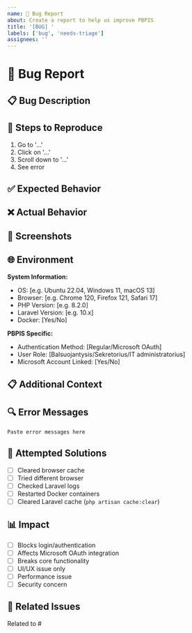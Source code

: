 ```yaml
---
name: 🐛 Bug Report
about: Create a report to help us improve PBPIS
title: '[BUG] '
labels: ['bug', 'needs-triage']
assignees: ''
---
```


# 🐛 Bug Report

## 📋 Bug Description
<!-- A clear and concise description of what the bug is -->

## 🔄 Steps to Reproduce
1. Go to '...'
2. Click on '...'
3. Scroll down to '...'
4. See error

## ✅ Expected Behavior
<!-- A clear and concise description of what you expected to happen -->

## ❌ Actual Behavior
<!-- A clear and concise description of what actually happened -->

## 📸 Screenshots
<!-- If applicable, add screenshots to help explain your problem -->

## 🌐 Environment
**System Information:**
- OS: [e.g. Ubuntu 22.04, Windows 11, macOS 13]
- Browser: [e.g. Chrome 120, Firefox 121, Safari 17]
- PHP Version: [e.g. 8.2.0]
- Laravel Version: [e.g. 10.x]
- Docker: [Yes/No]

**PBPIS Specific:**
- Authentication Method: [Regular/Microsoft OAuth]
- User Role: [Balsuojantysis/Sekretorius/IT administratorius]
- Microsoft Account Linked: [Yes/No]

## 📋 Additional Context
<!-- Add any other context about the problem here -->

## 🔍 Error Messages
<!-- Include any error messages, logs, or stack traces -->
```
Paste error messages here
```

## 🧪 Attempted Solutions
<!-- List any solutions you've already tried -->
- [ ] Cleared browser cache
- [ ] Tried different browser
- [ ] Checked Laravel logs
- [ ] Restarted Docker containers
- [ ] Cleared Laravel cache (`php artisan cache:clear`)

## 📊 Impact
<!-- How does this bug affect the system? -->
- [ ] Blocks login/authentication
- [ ] Affects Microsoft OAuth integration
- [ ] Breaks core functionality
- [ ] UI/UX issue only
- [ ] Performance issue
- [ ] Security concern

## 🔗 Related Issues
<!-- Link any related issues -->
Related to #
